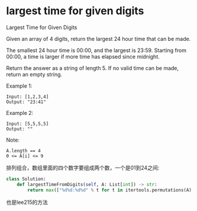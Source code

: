 # largest time for given digits

Largest Time for Given Digits

Given an array of 4 digits, return the largest 24 hour time that can be made.

The smallest 24 hour time is 00:00, and the largest is 23:59.  Starting from 00:00, a time is larger if more time has elapsed since midnight.

Return the answer as a string of length 5.  If no valid time can be made, return an empty string.



Example 1:
```
Input: [1,2,3,4]
Output: "23:41"
```
Example 2:
```
Input: [5,5,5,5]
Output: ""
 ```

Note:
```
A.length == 4
0 <= A[i] <= 9
```

排列组合，数组里面的四个数字要组成两个数，一个是01到24之间:

```Python
class Solution:
    def largestTimeFromDigits(self, A: List[int]) -> str:
        return max(["%d%d:%d%d" % t for t in itertools.permutations(A) if t[:2] < (2, 4) and t[2] < 6] or [""])
```
也是lee215的方法